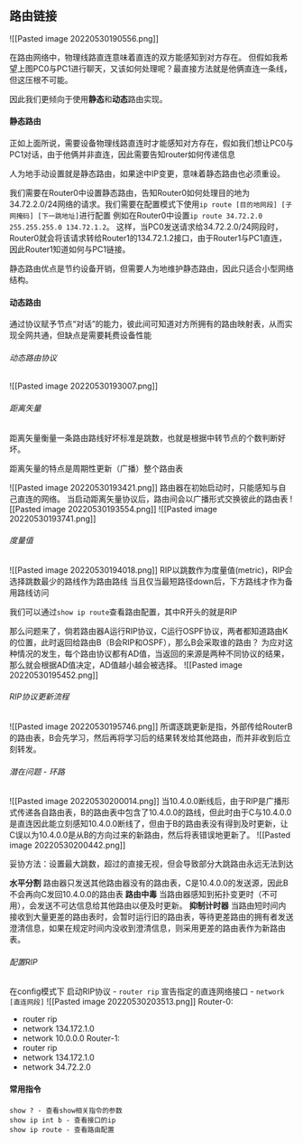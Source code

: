 ## 路由链接
![[Pasted image 20220530190556.png]]

在路由网络中，物理线路直连意味着直连的双方能感知到对方存在。
但假如我希望上图PC0与PC1进行聊天，又该如何处理呢？最直接方法就是他俩直连一条线，但这压根不可能。

因此我们更倾向于使用**静态**和**动态**路由实现。

#### 静态路由
正如上面所说，需要设备物理线路直连时才能感知对方存在，假如我们想让PC0与PC1对话，由于他俩并非直连，因此需要告知router如何传递信息

人为地手动设置就是静态路由，如果途中IP变更，意味着静态路由也必须重设。

我们需要在Router0中设置静态路由，告知Router0如何处理目的地为34.72.2.0/24网络的请求。我们需要在配置模式下使用`ip route [目的地网段] [子网掩码] [下一跳地址]`进行配置
例如在Router0中设置`ip route 34.72.2.0 255.255.255.0 134.72.1.2`。
这样，当PC0发送请求给34.72.2.0/24网段时，Router0就会将该请求转给Router1的134.72.1.2接口，由于Router1与PC1直连，因此Router1知道如何与PC1链接。

静态路由优点是节约设备开销，但需要人为地维护静态路由，因此只适合小型网络结构。

#### 动态路由
通过协议赋予节点“对话”的能力，彼此间可知道对方所拥有的路由映射表，从而实现全网共通，但缺点是需要耗费设备性能

###### 动态路由协议
![[Pasted image 20220530193007.png]]

###### 距离矢量
距离矢量衡量一条路由路线好坏标准是跳数，也就是根据中转节点的个数判断好坏。

距离矢量的特点是周期性更新（广播）整个路由表

![[Pasted image 20220530193421.png]]
路由器在初始启动时，只能感知与自己直连的网络。
当启动距离矢量协议后，路由间会以广播形式交换彼此的路由表
![[Pasted image 20220530193554.png]]
![[Pasted image 20220530193741.png]]

###### 度量值
![[Pasted image 20220530194018.png]]
RIP以跳数作为度量值(metric)，RIP会选择跳数最少的路线作为路由路线
当且仅当最短路径down后，下方路线才作为备用路线访问

我们可以通过`show ip route`查看路由配置，其中R开头的就是RIP

那么问题来了，倘若路由器A运行RIP协议，C运行OSPF协议，两者都知道路由K的位置，此时返回给路由B（B会RIP和OSPF），那么B会采取谁的路由？
为应对这种情况的发生，每个路由协议都有AD值，当返回的来源是两种不同协议的结果，那么就会根据AD值决定，AD值越小越会被选择。
![[Pasted image 20220530195452.png]]

###### RIP协议更新流程
![[Pasted image 20220530195746.png]]
所谓逐跳更新是指，外部传给RouterB的路由表，B会先学习，然后再将学习后的结果转发给其他路由，而并非收到后立刻转发。

###### 潜在问题 - 环路
![[Pasted image 20220530200014.png]]
当10.4.0.0断线后，由于RIP是广播形式传递各自路由表，B的路由表中包含了10.4.0.0的路线，但此时由于C与10.4.0.0是直连因此能立刻感知10.4.0.0断线了，但由于B的路由表没有得到及时更新，让C误以为10.4.0.0是从B的方向过来的新路由，然后将表错误地更新了。
![[Pasted image 20220530200442.png]]

妥协方法：设置最大跳数，超过的直接无视，但会导致部分大跳路由永远无法到达

**水平分割**
路由器只发送其他路由器没有的路由表，C是10.4.0.0的发送源，因此B不会再向C发回10.4.0.0的路由表
**路由中毒**
当路由器感知到拓扑变更时（不可用），会发送不可达信息给其他路由以便及时更新。
**抑制计时器**
当路由短时间内接收到大量更差的路由表时，会暂时运行旧的路由表，等待更差路由的拥有者发送澄清信息，如果在规定时间内没收到澄清信息，则采用更差的路由表作为新路由表。

###### 配置RIP
在config模式下
启动RIP协议 - `router rip`
宣告指定的直连网络接口 - `network [直连网段]`
![[Pasted image 20220530203513.png]]
Router-0:
- router rip
- network 134.172.1.0
- network 10.0.0.0
Router-1:
- router rip
- network 134.172.1.0
- network 34.72.2.0

#### 常用指令
```
show ? - 查看show相关指令的参数
show ip int b - 查看接口的ip
show ip route - 查看路由配置
```